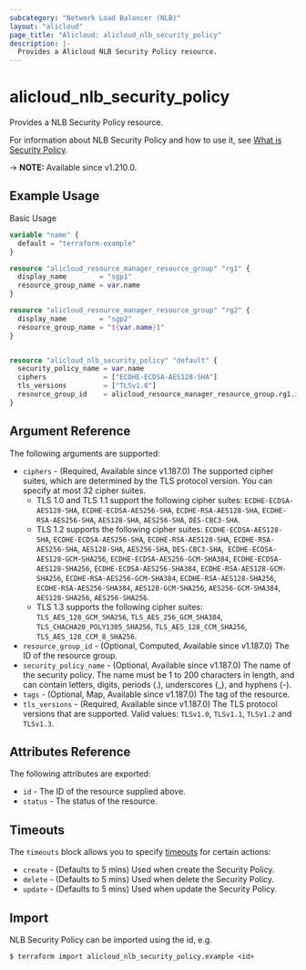 ```yaml
---
subcategory: "Network Load Balancer (NLB)"
layout: "alicloud"
page_title: "Alicloud: alicloud_nlb_security_policy"
description: |-
  Provides a Alicloud NLB Security Policy resource.
---
```


# alicloud_nlb_security_policy

Provides a NLB Security Policy resource. 

For information about NLB Security Policy and how to use it, see [What is Security Policy](https://www.alibabacloud.com/help/en/server-load-balancer/latest/api-nlb-2022-04-30-createsecuritypolicy).

-> **NOTE:** Available since v1.210.0.

## Example Usage

Basic Usage

```terraform
variable "name" {
  default = "terraform-example"
}

resource "alicloud_resource_manager_resource_group" "rg1" {
  display_name        = "sgp1"
  resource_group_name = var.name
}

resource "alicloud_resource_manager_resource_group" "rg2" {
  display_name        = "sgp2"
  resource_group_name = "${var.name}1"
}


resource "alicloud_nlb_security_policy" "default" {
  security_policy_name = var.name
  ciphers              = ["ECDHE-ECDSA-AES128-SHA"]
  tls_versions         = ["TLSv1.0"]
  resource_group_id    = alicloud_resource_manager_resource_group.rg1.id
}
```

## Argument Reference

The following arguments are supported:
* `ciphers` - (Required, Available since v1.187.0) The supported cipher suites, which are determined by the TLS protocol version. You can specify at most 32 cipher suites.
  - TLS 1.0 and TLS 1.1 support the following cipher suites: `ECDHE-ECDSA-AES128-SHA`, `ECDHE-ECDSA-AES256-SHA`, `ECDHE-RSA-AES128-SHA`, `ECDHE-RSA-AES256-SHA`, `AES128-SHA`, `AES256-SHA`, `DES-CBC3-SHA`.
  - TLS 1.2 supports the following cipher suites: `ECDHE-ECDSA-AES128-SHA`, `ECDHE-ECDSA-AES256-SHA`, `ECDHE-RSA-AES128-SHA`, `ECDHE-RSA-AES256-SHA`, `AES128-SHA`, `AES256-SHA`, `DES-CBC3-SHA`,` ECDHE-ECDSA-AES128-GCM-SHA256`, `ECDHE-ECDSA-AES256-GCM-SHA384`, `ECDHE-ECDSA-AES128-SHA256`, `ECDHE-ECDSA-AES256-SHA384`, `ECDHE-RSA-AES128-GCM-SHA256`, `ECDHE-RSA-AES256-GCM-SHA384`, `ECDHE-RSA-AES128-SHA256`, `ECDHE-RSA-AES256-SHA384`, `AES128-GCM-SHA256`, `AES256-GCM-SHA384`, `AES128-SHA256`, `AES256-SHA256`.
  - TLS 1.3 supports the following cipher suites: `TLS_AES_128_GCM_SHA256`, `TLS_AES_256_GCM_SHA384`, `TLS_CHACHA20_POLY1305_SHA256`, `TLS_AES_128_CCM_SHA256`, `TLS_AES_128_CCM_8_SHA256`.
* `resource_group_id` - (Optional, Computed, Available since v1.187.0) The ID of the resource group.
* `security_policy_name` - (Optional, Available since v1.187.0) The name of the security policy. The name must be 1 to 200 characters in length, and can contain letters, digits, periods (.), underscores (_), and hyphens (-).
* `tags` - (Optional, Map, Available since v1.187.0) The tag of the resource.
* `tls_versions` - (Required, Available since v1.187.0) The TLS protocol versions that are supported. Valid values: `TLSv1.0`, `TLSv1.1`, `TLSv1.2` and `TLSv1.3`.

## Attributes Reference

The following attributes are exported:
* `id` - The ID of the resource supplied above.
* `status` - The status of the resource.

## Timeouts

The `timeouts` block allows you to specify [timeouts](https://www.terraform.io/docs/configuration-0-11/resources.html#timeouts) for certain actions:
* `create` - (Defaults to 5 mins) Used when create the Security Policy.
* `delete` - (Defaults to 5 mins) Used when delete the Security Policy.
* `update` - (Defaults to 5 mins) Used when update the Security Policy.

## Import

NLB Security Policy can be imported using the id, e.g.

```shell
$ terraform import alicloud_nlb_security_policy.example <id>
```